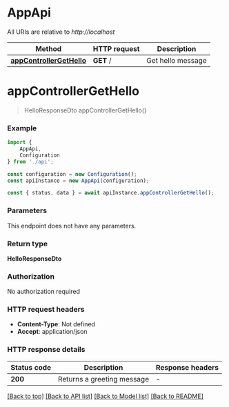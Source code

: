 # AppApi

All URIs are relative to *http://localhost*

|Method | HTTP request | Description|
|------------- | ------------- | -------------|
|[**appControllerGetHello**](#appcontrollergethello) | **GET** / | Get hello message|

# **appControllerGetHello**
> HelloResponseDto appControllerGetHello()


### Example

```typescript
import {
    AppApi,
    Configuration
} from './api';

const configuration = new Configuration();
const apiInstance = new AppApi(configuration);

const { status, data } = await apiInstance.appControllerGetHello();
```

### Parameters
This endpoint does not have any parameters.


### Return type

**HelloResponseDto**

### Authorization

No authorization required

### HTTP request headers

 - **Content-Type**: Not defined
 - **Accept**: application/json


### HTTP response details
| Status code | Description | Response headers |
|-------------|-------------|------------------|
|**200** | Returns a greeting message |  -  |

[[Back to top]](#) [[Back to API list]](../README.md#documentation-for-api-endpoints) [[Back to Model list]](../README.md#documentation-for-models) [[Back to README]](../README.md)

